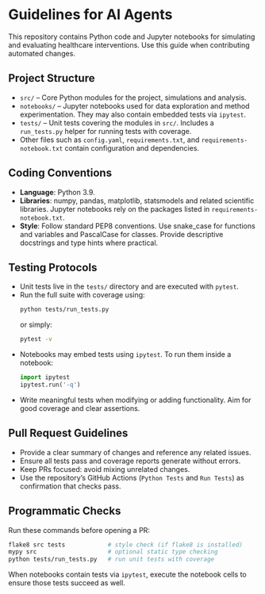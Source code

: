 # Guidelines for AI Agents

This repository contains Python code and Jupyter notebooks for simulating and evaluating healthcare interventions. Use this guide when contributing automated changes.

## Project Structure
- `src/` – Core Python modules for the project, simulations and analysis.
- `notebooks/` – Jupyter notebooks used for data exploration and method experimentation. They may also contain embedded tests via `ipytest`.
- `tests/` – Unit tests covering the modules in `src/`. Includes a `run_tests.py` helper for running tests with coverage.
- Other files such as `config.yaml`, `requirements.txt`, and `requirements-notebook.txt` contain configuration and dependencies.

## Coding Conventions
- **Language**: Python 3.9.
- **Libraries**: numpy, pandas, matplotlib, statsmodels and related scientific libraries. Jupyter notebooks rely on the packages listed in `requirements-notebook.txt`.
- **Style**: Follow standard PEP8 conventions. Use snake_case for functions and variables and PascalCase for classes. Provide descriptive docstrings and type hints where practical.

## Testing Protocols
- Unit tests live in the `tests/` directory and are executed with `pytest`.
- Run the full suite with coverage using:
  ```bash
  python tests/run_tests.py
  ```
  or simply:
  ```bash
  pytest -v
  ```
- Notebooks may embed tests using `ipytest`. To run them inside a notebook:
  ```python
  import ipytest
  ipytest.run('-q')
  ```
- Write meaningful tests when modifying or adding functionality. Aim for good coverage and clear assertions.

## Pull Request Guidelines
- Provide a clear summary of changes and reference any related issues.
- Ensure all tests pass and coverage reports generate without errors.
- Keep PRs focused: avoid mixing unrelated changes.
- Use the repository’s GitHub Actions (`Python Tests` and `Run Tests`) as confirmation that checks pass.

## Programmatic Checks
Run these commands before opening a PR:
```bash
flake8 src tests            # style check (if flake8 is installed)
mypy src                    # optional static type checking
python tests/run_tests.py   # run unit tests with coverage
```

When notebooks contain tests via `ipytest`, execute the notebook cells to ensure those tests succeed as well.
